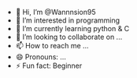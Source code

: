 - 👋 Hi, I’m @Wannnsion95
- 👀 I’m interested in programming
- 🌱 I’m currently learning python & C
- 💞️ I’m looking to collaborate on ...
- 📫 How to reach me ...
- 😄 Pronouns: ...
- ⚡ Fun fact: Beginner

<!---
Wannnsion95/Wannnsion95 is a ✨ special ✨ repository because its `README.md` (this file) appears on your GitHub profile.
You can click the Preview link to take a look at your changes.
--->
